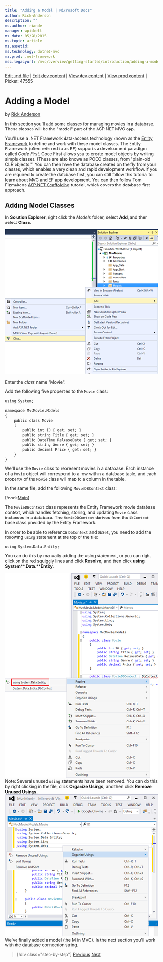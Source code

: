 ```yaml
---
title: "Adding a Model | Microsoft Docs"
author: Rick-Anderson
description: ""
ms.author: riande
manager: wpickett
ms.date: 05/28/2015
ms.topic: article
ms.assetid: 
ms.technology: dotnet-mvc
ms.prod: .net-framework
msc.legacyurl: /mvc/overview/getting-started/introduction/adding-a-model
---
```

[Edit .md file](C:\Projects\msc\dev\Msc.Www\Web.ASP\App_Data\github\mvc\overview\getting-started\introduction\adding-a-model.md) | [Edit dev content](http://www.aspdev.net/umbraco#/content/content/edit/47545) | [View dev content](http://docs.aspdev.net/tutorials/mvc/overview/getting-started/introduction/adding-a-model.html) | [View prod content](http://www.asp.net/mvc/overview/getting-started/introduction/adding-a-model) | Picker: 47555

Adding a Model
====================
by [Rick Anderson](https://github.com/Rick-Anderson)

In this section you'll add some classes for managing movies in a database. These classes will be the &quot;model&quot; part of the ASP.NET MVC app.

You'll use a .NET Framework data-access technology known as the [Entity Framework](https://msdn.microsoft.com/en-us/library/bb399572(VS.110).aspx) to define and work with these model classes. The Entity Framework (often referred to as EF) supports a development paradigm called *Code First*. Code First allows you to create model objects by writing simple classes. (These are also known as POCO classes, from &quot;plain-old CLR objects.&quot;) You can then have the database created on the fly from your classes, which enables a very clean and rapid development workflow. If you are required to create the database first, you can still follow this tutorial to learn about MVC and EF app development. You can then follow Tom Fizmakens [ASP.NET Scaffolding](../../../../visual-studio/overview/2013/aspnet-scaffolding-overview.md) tutorial, which covers the database first approach.

## Adding Model Classes

In **Solution Explorer**, right click the *Models* folder, select **Add**, and then select **Class**.

![](adding-a-model/_static/image1.png)

Enter the *class* name &quot;Movie&quot;.

Add the following five properties to the `Movie` class:

    using System;
    
    namespace MvcMovie.Models
    {
        public class Movie
        {
            public int ID { get; set; }
            public string Title { get; set; }
            public DateTime ReleaseDate { get; set; }
            public string Genre { get; set; }
            public decimal Price { get; set; }
        }
    }

We'll use the `Movie` class to represent movies in a database. Each instance of a `Movie` object will correspond to a row within a database table, and each property of the `Movie` class will map to a column in the table.

In the same file, add the following `MovieDBContext` class:

[!code[Main](adding-a-model/samples/sample1.xml?highlight=2,15-18)]

The `MovieDBContext` class represents the Entity Framework movie database context, which handles fetching, storing, and updating `Movie` class instances in a database. The `MovieDBContext` derives from the `DbContext` base class provided by the Entity Framework.

In order to be able to reference `DbContext` and `DbSet`, you need to add the following `using` statement at the top of the file:

    using System.Data.Entity;

You can do this by manually adding the using statement, or you can right click on the red squiggly lines and click **Resolve**, and then click **using** **System****.****Data****.****Entity**.

![](adding-a-model/_static/image2.png)Note: Several unused `using` statements have been removed. You can do this by right clicking in the file, click **Organize Usings**, and then click **Remove Unused Usings.**![](adding-a-model/_static/image3.png)We've finally added a model (the M in MVC). In the next section you'll work with the database connection string.

>[!div class="step-by-step"] [Previous](adding-a-view.md) [Next](creating-a-connection-string.md)